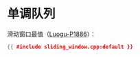 # 单调队列

滑动窗口最值（[Luogu-P1886](https://www.luogu.com.cn/problem/P1886)）：

```cpp
{{ #include sliding_window.cpp:default }}
```
